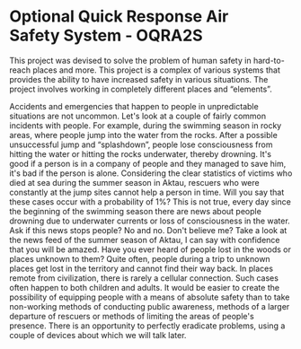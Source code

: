 # Optional Quick Response Air Safety System - OQRA2S

This project was devised to solve the problem of human safety in hard-to-reach places and more. This project is a complex of various systems that provides the ability to have increased safety in various situations. The project involves working in completely different places and “elements”.

Accidents and emergencies that happen to people in unpredictable situations are not uncommon. Let's look at a couple of fairly common incidents with people.
For example, during the swimming season in rocky areas, where people jump into the water from the rocks. After a possible unsuccessful jump and “splashdown”, people lose consciousness from hitting the water or hitting the rocks underwater, thereby drowning. It's good if a person is in a company of people and they managed to save him, it's bad if the person is alone. Considering the clear statistics of victims who died at sea during the summer season in Aktau, rescuers who were constantly at the jump sites cannot help a person in time. Will you say that these cases occur with a probability of 1%? This is not true, every day since the beginning of the swimming season there are news about people drowning due to underwater currents or loss of consciousness in the water. Ask if this news stops people? No and no. Don't believe me? Take a look at the news feed of the summer season of Aktau, I can say with confidence that you will be amazed.
Have you ever heard of people lost in the woods or places unknown to them? Quite often, people during a trip to unknown places get lost in the territory and cannot find their way back. In places remote from civilization, there is rarely a cellular connection. Such cases often happen to both children and adults.
It would be easier to create the possibility of equipping people with a means of absolute safety than to take non-working methods of conducting public awareness, methods of a larger departure of rescuers or methods of limiting the areas of people's presence.
There is an opportunity to perfectly eradicate problems, using a couple of devices about which we will talk later.
